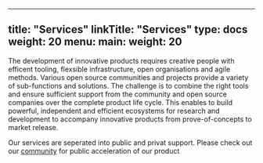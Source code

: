 
---
title: "Services"
linkTitle: "Services"
type: docs
weight: 20
menu:
  main:
    weight: 20
---

The development of innovative products requires creative people with efficent tooling, flexsible infrastructure, open organisations and agile methods. Various open source communities and projects provide a variety of sub-functions and solutions. The challenge is to combine the right tools and ensure sufficient support from the community and open source companies over the complete product life cycle. This enables to build powerful, independent and efficient ecosystems for research and development to accompany innovative products from prove-of-concepts to market release.

Our services are seperated into public and privat support. Please check out our [community](https://discourse.protontypes.eu) for public acceleration of our product
